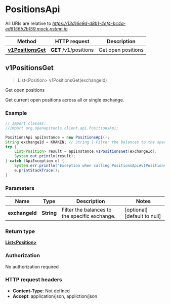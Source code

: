 # PositionsApi

All URIs are relative to *https://13d16e9d-d8b1-4ef4-bc4a-ed8156b2b159.mock.pstmn.io*

Method | HTTP request | Description
------------- | ------------- | -------------
[**v1PositionsGet**](PositionsApi.md#v1PositionsGet) | **GET** /v1/positions | Get open positions



## v1PositionsGet

> List&lt;Position&gt; v1PositionsGet(exchangeId)

Get open positions

Get current open positions across all or single exchange.

### Example

```java
// Import classes:
//import org.openapitools.client.api.PositionsApi;

PositionsApi apiInstance = new PositionsApi();
String exchangeId = KRAKEN; // String | Filter the balances to the specific exchange.
try {
    List<Position> result = apiInstance.v1PositionsGet(exchangeId);
    System.out.println(result);
} catch (ApiException e) {
    System.err.println("Exception when calling PositionsApi#v1PositionsGet");
    e.printStackTrace();
}
```

### Parameters


Name | Type | Description  | Notes
------------- | ------------- | ------------- | -------------
 **exchangeId** | **String**| Filter the balances to the specific exchange. | [optional] [default to null]

### Return type

[**List&lt;Position&gt;**](Position.md)

### Authorization

No authorization required

### HTTP request headers

- **Content-Type**: Not defined
- **Accept**: application/json, appliction/json

